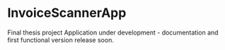 # InvoiceScannerApp
Final thesis project
Application under development - documentation and first functional version release soon. 
